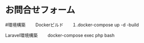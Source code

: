 # お問合せフォーム

#環境構築　　
Dockerビルド　　１.docker-compose up -d -build

 Laravel環境構築
 　　docker-compose exec php bash

